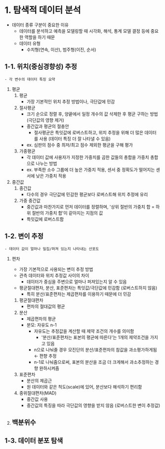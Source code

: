 # 1. 탐색적 데이터 분석

- 데이터 종류 구분이 중요한 이유
	- 데이터를 분석하고 예측을 모델링할 때 시각화, 해석, 통계 모델 결정 등에 중요한 역할을 하기 때문
	- 데이터 유형
		- 수치형(연속, 이산), 범주형(이진, 순서)

## 1-1. 위치(중심경향성) 추정
`- 각 변수의 데이터 특징 요약`

1. 평균
	1. 평균 
		- 가장 기본적인 위치 추정 방법이나, 극단값에 민감
	2. 절사평균  
	 	- 크기 순으로 정렬 후, 양끝에서 일정 개수의 값 삭제한 후 평균 구하는 방법 (극단값의 영향 제거) 
		- 중간값과 평균의 절충안
			- 절사평균은 특잇값에 로버스트하고, 위치 추정을 위해 더 많은 데이터를 사용 (데이터 특징 더 잘 나타낼 수 있음)
		- ex. 심판의 점수 중 최저/최고 점수 제외한 평균을 구해 평가
	3. 가중평균
	 	- 각 데이터 값에 사용자가 지정한 가중치를 곱한 값들의 총합을 가중치 총합으로 나누는 방법
		- ex. 부족한 소수 그룹에 더 높은 가중치 적용, 센서 중 정확도가 떨어지는 센서에 낮은 가중치 적용
2. 중간값
	1. 중간값 
		- 다수의 경우 극단값에 민감한 평균보다 로버스트해 위치 추정에 유리
	2. 가중 중간값
		- 중간값과 마찬가지로 먼저 데이터를 정렬하며, '상위 절반의 가중치 합 = 하위 절반의 가중치 합'이 같아지는 지점의 값
		- 특잇값에 로버스트함


## 1-2. 변이 추정
`- 데이터 값이 얼마나 밀집/퍼져 있는지 나타내는 산포도`

1. 편차
	- 가장 기본적으로 사용되는 변이 추정 방법
	- 관측 데이터와 위치 추정값 사이의 차이
		- 데이터가 중심을 주변으로 얼마나 퍼져있는지 알 수 있음
	- 평균절대편차, 분산, 표준편차는 특잇값/극단값에 민감함 (로버스트하지 않음)
		- 특히 분산/표준편차는 제곱편차를 이용하기 때문에 더 민감
	1. 평균절대편차
		- 편차의 절대값의 평균
	2. 분산
		- 제곱편차의 평균
		- 분모: 자유도 n-1
			- 자유도는 추정값을 계산할 때 제약 조건의 개수를 의미함
				- '분산/표준편차는 표본의 평균에 따른다'는 1개의 제약조건을 가지고 있음
			- n으로 나눠줄 경우 모진단의 분산/표준편차의 참값을 과소평가하게됨 ← 편향 추정
			- n-1로 나눠줌으로써, 표본의 분산을 조금 더 크게해서 과소추정하는 경향 완하시켜줌
	3. 표준편차
		- 분산의 제곱근
		- 원 데이터와 같은 척도(scale)에 있어, 분산보다 해석하기 편리함
	4. 중위절대편차(MAD)
		- 중간값 사용
		- 중간값의 특징을 따라 극단값의 영향을 받지 않음 (로버스트한 변이 추정값)
	
2. 백분위수
	- 
	


## 1-3. 데이터 분포 탐색
